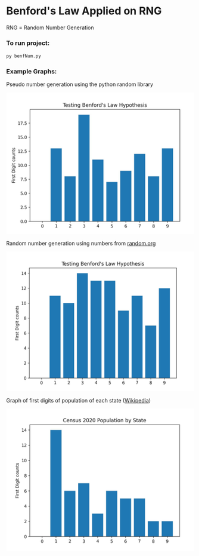 # Benford's Law Applied on RNG
RNG = Random Number Generation 

### To run project:
```bash
py benfNum.py
```

### Example Graphs:

Pseudo number generation using the python random library

![Pseudo Number Graph](/graphs/pseudo-number-graph.JPG)


Random number generation using numbers from [random.org](https://www.random.org/integers/) 

![random.org Number Graph](/graphs/random.org-number-graph.JPG)


Graph of first digits of population of each state ([Wikipedia](https://en.wikipedia.org/wiki/2020_United_States_census))

![2020 Census Graph by First Digit](/graphs/census2020-state-number-graph.JPG)